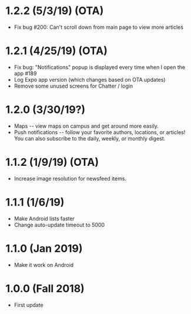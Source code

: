 # 1.2.2 (5/3/19) (OTA)
- Fix bug #200: Can't scroll down from main page to view more articles

# 1.2.1 (4/25/19) (OTA)
- Fix bug: "Notifications" popup is displayed every time when I open the app #189
- Log Expo app version (which changes based on OTA updates)
- Remove some unused screens for Chatter / login

# 1.2.0 (3/30/19?)
- Maps -- view maps on campus and get around more easily.
- Push notifications -- follow your favorite authors, locations, or articles! You can also subscribe to the daily, weekly, or monthly digest.

# 1.1.2 (1/9/19) (OTA)
- Increase image resolution for newsfeed items.

# 1.1.1 (1/6/19)
- Make Android lists faster 
- Change auto-update timeout to 5000

# 1.1.0 (Jan 2019)
- Make it work on Android

# 1.0.0 (Fall 2018)
- First update